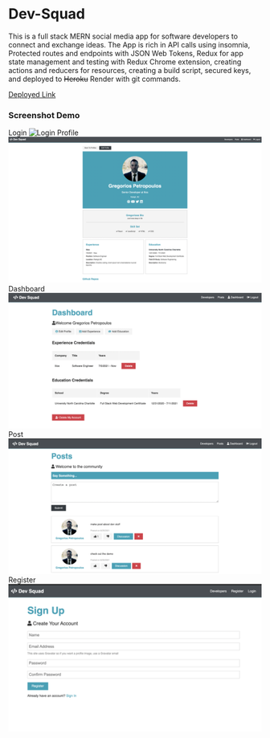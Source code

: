 # Dev-Squad

This is a full stack MERN social media app for software developers to connect and exchange ideas. The App is rich in API calls using insomnia, Protected routes and endpoints with JSON Web Tokens, Redux for app state management and testing with Redux Chrome extension, creating actions and reducers for resources, creating a build script, secured keys, and deployed to ~~Heroku~~ Render with git commands.

[Deployed Link](https://devsquad-g4t4.onrender.com)

### Screenshot Demo

Login
![Login](./client/src/img/login.png)
Profile
![Profile](./client/src/img/profile.png)
Dashboard
![Dashboard](./client/src/img/dashboard.png)
Post
![Post](./client/src/img/post.png)
Register
![Register](./client/src/img/register.png)


<!-- Table of Contents -->

<!-- 
Credits
https://jwt.io/
https://en.gravatar.com/
https://www.mongodb.com/ -->

